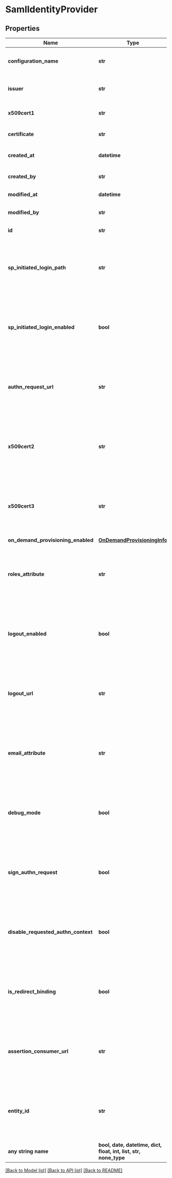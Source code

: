 # SamlIdentityProvider


## Properties
Name | Type | Description | Notes
------------ | ------------- | ------------- | -------------
**configuration_name** | **str** | Name of the SSO policy or another name used to describe the policy internally. | 
**issuer** | **str** | The unique URL assigned to the organization by the SAML Identity Provider. | 
**x509cert1** | **str** | The certificate is used to verify the signature in SAML assertions. | 
**certificate** | **str** | Authentication Request Signing Certificate for the user. | 
**created_at** | **datetime** | Creation timestamp in UTC in [RFC3339](https://tools.ietf.org/html/rfc3339) format. | 
**created_by** | **str** | Identifier of the user who created the resource. | 
**modified_at** | **datetime** | Last modification timestamp in UTC. | 
**modified_by** | **str** | Identifier of the user who last modified the resource. | 
**id** | **str** | Unique identifier of the SAML Identity Provider. | 
**sp_initiated_login_path** | **str** | This property has been deprecated and is no longer used. | [optional]  if omitted the server will use the default value of ""
**sp_initiated_login_enabled** | **bool** | True if Sumo Logic redirects users to your identity provider with a SAML AuthnRequest when signing in. | [optional]  if omitted the server will use the default value of False
**authn_request_url** | **str** | The URL that the identity provider has assigned for Sumo Logic to submit SAML authentication requests to the identity provider. | [optional]  if omitted the server will use the default value of ""
**x509cert2** | **str** | The backup certificate used to verify the signature in SAML assertions when x509cert1 expires. | [optional]  if omitted the server will use the default value of ""
**x509cert3** | **str** | The backup certificate used to verify the signature in SAML assertions when x509cert1 expires and x509cert2 is empty. | [optional]  if omitted the server will use the default value of ""
**on_demand_provisioning_enabled** | [**OnDemandProvisioningInfo**](OnDemandProvisioningInfo.md) |  | [optional] 
**roles_attribute** | **str** | The role that Sumo Logic will assign to users when they sign in. | [optional]  if omitted the server will use the default value of ""
**logout_enabled** | **bool** | True if users are redirected to a URL after signing out of Sumo Logic. | [optional]  if omitted the server will use the default value of False
**logout_url** | **str** | The URL that users will be redirected to after signing out of Sumo Logic. | [optional]  if omitted the server will use the default value of ""
**email_attribute** | **str** | The email address of the new user account. | [optional]  if omitted the server will use the default value of ""
**debug_mode** | **bool** | True if additional details are included when a user fails to sign in. | [optional]  if omitted the server will use the default value of False
**sign_authn_request** | **bool** | True if Sumo Logic will send signed Authn requests to the identity provider. | [optional]  if omitted the server will use the default value of False
**disable_requested_authn_context** | **bool** | True if Sumo Logic will include the RequestedAuthnContext element of the SAML AuthnRequests it sends to the identity provider. | [optional]  if omitted the server will use the default value of False
**is_redirect_binding** | **bool** | True if the SAML binding is of HTTP Redirect type. | [optional]  if omitted the server will use the default value of False
**assertion_consumer_url** | **str** | The URL on Sumo Logic where the IdP will redirect to with its authentication response. | [optional]  if omitted the server will use the default value of ""
**entity_id** | **str** | A unique identifier that is the intended audience of the SAML assertion. | [optional]  if omitted the server will use the default value of ""
**any string name** | **bool, date, datetime, dict, float, int, list, str, none_type** | any string name can be used but the value must be the correct type | [optional]

[[Back to Model list]](../README.md#documentation-for-models) [[Back to API list]](../README.md#documentation-for-api-endpoints) [[Back to README]](../README.md)



